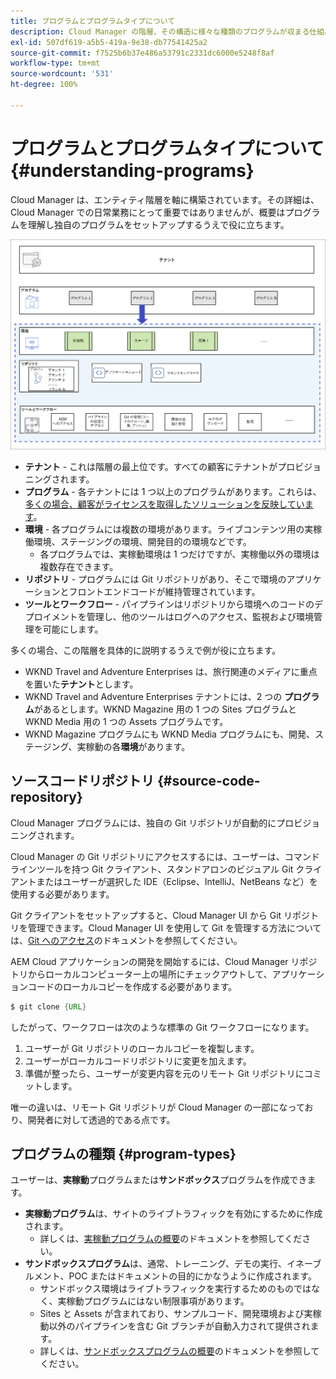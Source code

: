 ```yaml
---
title: プログラムとプログラムタイプについて
description: Cloud Manager の階層、その構造に様々な種類のプログラムが収まる仕組み、それらのプログラムの違いなどについて説明します。
exl-id: 507df619-a5b5-419a-9e38-db77541425a2
source-git-commit: f7525b6b37e486a53791c2331dc6000e5248f8af
workflow-type: tm+mt
source-wordcount: '531'
ht-degree: 100%

---
```



# プログラムとプログラムタイプについて {#understanding-programs}

Cloud Manager は、エンティティ階層を軸に構築されています。その詳細は、Cloud Manager での日常業務にとって重要ではありませんが、概要はプログラムを理解し独自のプログラムをセットアップするうえで役に立ちます。

![Cloud Manager の階層](assets/program-types1.png)

* **テナント** - これは階層の最上位です。すべての顧客にテナントがプロビジョニングされます。
* **プログラム** - 各テナントには 1 つ以上のプログラムがあります。これらは、[多くの場合、顧客がライセンスを取得したソリューションを反映しています](introduction-production-programs.md)。
* **環境** - 各プログラムには複数の環境があります。ライブコンテンツ用の実稼働環境、ステージングの環境、開発目的の環境などです。
   * 各プログラムでは、実稼動環境は 1 つだけですが、実稼働以外の環境は複数存在できます。
* **リポジトリ** - プログラムには Git リポジトリがあり、そこで環境のアプリケーションとフロントエンドコードが維持管理されています。
* **ツールとワークフロー** - パイプラインはリポジトリから環境へのコードのデプロイメントを管理し、他のツールはログへのアクセス、監視および環境管理を可能にします。

多くの場合、この階層を具体的に説明するうえで例が役に立ちます。

* WKND Travel and Adventure Enterprises は、旅行関連のメディアに重点を置いた&#x200B;**テナント**&#x200B;とします。
* WKND Travel and Adventure Enterprises テナントには、2 つの **プログラム**&#x200B;があるとします。WKND Magazine 用の 1 つの Sites プログラムと WKND Media 用の 1 つの Assets プログラムです。
* WKND Magazine プログラムにも WKND Media プログラムにも、開発、ステージング、実稼動の各&#x200B;**環境**&#x200B;があります。

## ソースコードリポジトリ {#source-code-repository}

Cloud Manager プログラムには、独自の Git リポジトリが自動的にプロビジョニングされます。

Cloud Manager の Git リポジトリにアクセスするには、ユーザーは、コマンドラインツールを持つ Git クライアント、スタンドアロンのビジュアル Git クライアントまたはユーザーが選択した IDE（Eclipse、IntelliJ、NetBeans など）を使用する必要があります。

Git クライアントをセットアップすると、Cloud Manager UI から Git リポジトリを管理できます。Cloud Manager UI を使用して Git を管理する方法については、[Git へのアクセス](/help/implementing/cloud-manager/managing-code/accessing-repos.md)のドキュメントを参照してください。

AEM Cloud アプリケーションの開発を開始するには、Cloud Manager リポジトリからローカルコンピューター上の場所にチェックアウトして、アプリケーションコードのローカルコピーを作成する必要があります。

```java
$ git clone {URL}
```

したがって、ワークフローは次のような標準の Git ワークフローになります。

1. ユーザーが Git リポジトリのローカルコピーを複製します。
1. ユーザーがローカルコードリポジトリに変更を加えます。
1. 準備が整ったら、ユーザーが変更内容を元のリモート Git リポジトリにコミットします。

唯一の違いは、リモート Git リポジトリが Cloud Manager の一部になっており、開発者に対して透過的である点です。

## プログラムの種類 {#program-types}

ユーザーは、**実稼動**&#x200B;プログラムまたは&#x200B;**サンドボックス**&#x200B;プログラムを作成できます。

* **実稼動プログラム**&#x200B;は、サイトのライブトラフィックを有効にするために作成されます。
   * 詳しくは、[実稼動プログラムの概要](/help/implementing/cloud-manager/getting-access-to-aem-in-cloud/introduction-production-programs.md)のドキュメントを参照してください。
* **サンドボックスプログラム**&#x200B;は、通常、トレーニング、デモの実行、イネーブルメント、POC またはドキュメントの目的にかなうように作成されます。
   * サンドボックス環境はライブトラフィックを実行するためのものではなく、実稼動プログラムにはない制限事項があります。
   * Sites と Assets が含まれており、サンプルコード、開発環境および実稼動以外のパイプラインを含む Git ブランチが自動入力されて提供されます。
   * 詳しくは、[サンドボックスプログラムの概要](/help/implementing/cloud-manager/getting-access-to-aem-in-cloud/introduction-sandbox-programs.md)のドキュメントを参照してください。
